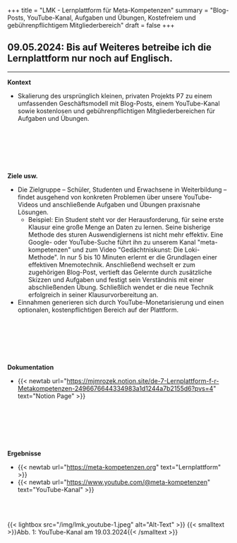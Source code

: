 +++
title = "LMK - Lernplattform für Meta-Kompetenzen"
summary = "Blog-Posts, YouTube-Kanal, Aufgaben und Übungen, Kostefreiem und gebührenpflichtigem Mitgliederbereich"
draft = false
+++

## 09.05.2024: Bis auf Weiteres betreibe ich die Lernplattform nur noch auf Englisch.  

---

**Kontext**  
- Skalierung des ursprünglich kleinen, privaten Projekts P7 zu einem umfassenden Geschäftsmodell mit Blog-Posts, einem YouTube-Kanal sowie kostenlosen und gebührenpflichtigen Mitgliederbereichen für Aufgaben und Übungen.

</br></br>  
</br></br> 

**Ziele usw.**
- Die Zielgruppe – Schüler, Studenten und Erwachsene in Weiterbildung – findet ausgehend von konkreten Problemen über unsere YouTube-Videos und anschließende Aufgaben und Übungen praxisnahe Lösungen.
    - Beispiel: Ein Student steht vor der Herausforderung, für seine erste Klausur eine große Menge an Daten zu lernen. Seine bisherige Methode des sturen Auswendiglernens ist nicht mehr effektiv. Eine Google- oder YouTube-Suche führt ihn zu unserem Kanal "meta-kompetenzen" und zum Video "Gedächtniskunst: Die Loki-Methode". In nur 5 bis 10 Minuten erlernt er die Grundlagen einer effektiven Mnemotechnik. Anschließend wechselt er zum zugehörigen Blog-Post, vertieft das Gelernte durch zusätzliche Skizzen und Aufgaben und festigt sein Verständnis mit einer abschließenden Übung. Schließlich wendet er die neue Technik erfolgreich in seiner Klausurvorbereitung an.
- Einnahmen generieren sich durch YouTube-Monetarisierung und einen optionalen, kostenpflichtigen Bereich auf der Plattform.

</br></br>  
</br></br> 

**Dokumentation**  
- {{< newtab url="https://mjmrozek.notion.site/de-7-Lernplattform-f-r-Metakompetenzen-2496676644334983a1d1244a7b2155d6?pvs=4" text="Notion Page" >}}

</br></br>  
</br></br> 

**Ergebnisse**  
- {{< newtab url="https://meta-kompetenzen.org" text="Lernplattform" >}}
- {{< newtab url="https://www.youtube.com/@meta-kompetenzen" text="YouTube-Kanal" >}}

</br></br>  

{{< lightbox src="/img/lmk_youtube-1.jpeg" alt="Alt-Text" >}}
{{< smalltext >}}Abb. 1: YouTube-Kanal am 19.03.2024{{< /smalltext >}}